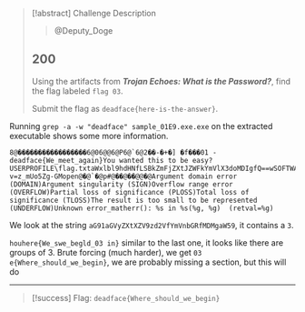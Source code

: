 > [!abstract] Challenge Description
> > @Deputy_Doge
> ## 200
> Using the artifacts from _**Trojan Echoes: What is the Password?**_, find the flag labeled `flag 03`.
> 
> Submit the flag as `deadface{here-is-the-answer}`.

Running `grep -a -w "deadface" sample_01E9.exe.exe` on the extracted executable shows some more information.

```
8@�����������������6@06@@6@P6@`6@2��-�+�] �f���01 - deadface{We_meet_again}You wanted this to be easy?USERPROFILE\flag.txtaWxlbl9hdHNfLSBkZmFjZXtJZWFkYmVlX3doMDIgfQ==wSOFTWARE\PoliciesPoliciesMacrohardWindersaG91aGVyZXtXZV9zd2VfYmVnbGRfMDMgaW59/4c/53/5a/58/74/6c/42/6b/46/6b/51/67/5a/76/5a/6d/46/6a/5a/57/39/73/4d/44/63/6d/61/57/56/32/74/47/58/32/63/31/56/73/4a/39https://www.totallynothackers.orghttps://www.youtube.com/watch?v=z_mUo5Zg-GMopen@�@`�@p#@��@��@@�@Argument domain error (DOMAIN)Argument singularity (SIGN)Overflow range error (OVERFLOW)Partial loss of significance (PLOSS)Total loss of significance (TLOSS)The result is too small to be represented (UNDERFLOW)Unknown error_matherr(): %s in %s(%g, %g)  (retval=%g)
```

We look at the string `aG91aGVyZXtXZV9zd2VfYmVnbGRfMDMgaW59`, it contains a `3`.

`houhere{We_swe_begld_03 in}`
similar to the last one, it looks like there are groups of 3.
Brute forcing (much harder), we get `03 e{Where_should_we_begin}`, we are probably missing a section, but this will do


---
> [!success] Flag: `deadface{Where_should_we_begin}`
